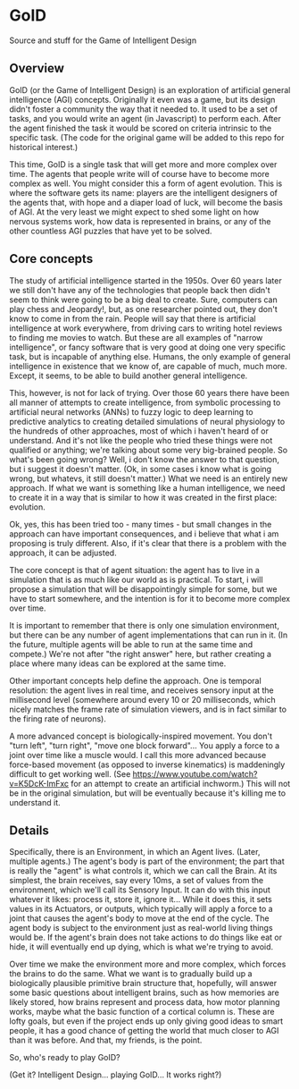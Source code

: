 # GoID
Source and stuff for the Game of Intelligent Design

Overview
--------
GoID (or the Game of Intelligent Design) is an exploration of artificial general intelligence (AGI) concepts. Originally it even was a game, but its design didn't foster a community the way that it needed to. It used to be a set of tasks, and you would write an agent (in Javascript) to perform each. After the agent finished the task it would be scored on criteria intrinsic to the specific task. (The code for the original game will be added to this repo for historical interest.)

This time, GoID is a single task that will get more and more complex over time. The agents that people write will of course have to become more complex as well. You might consider this a form of agent evolution. This is where the software gets its name: players are the intelligent designers of the agents that, with hope and a diaper load of luck, will become the basis of AGI. At the very least we might expect to shed some light on how nervous systems work, how data is represented in brains, or any of the other countless AGI puzzles that have yet to be solved.

Core concepts
-------------
The study of artificial intelligence started in the 1950s. Over 60 years later we still don't have any of the technologies that people back then didn't seem to think were going to be a big deal to create. Sure, computers can play chess and Jeopardy!, but, as one researcher pointed out, they don't know to come in from the rain. People will say that there is artificial intelligence at work everywhere, from driving cars to writing hotel reviews to finding me movies to watch. But these are all examples of "narrow intelligence", or fancy software that is very good at doing one very specific task, but is incapable of anything else. Humans, the only example of general intelligence in existence that we know of, are capable of much, much more. Except, it seems, to be able to build another general intelligence.

This, however, is not for lack of trying. Over those 60 years there have been all manner of attempts to create intelligence, from symbolic processing to artificial neural networks (ANNs) to fuzzy logic to deep learning to predictive analytics to creating detailed simulations of neural physiology to the hundreds of other approaches, most of which i haven't heard of or understand. And it's not like the people who tried these things were not qualified or anything; we're talking about some very big-brained people. So what's been going wrong? Well, i don't know the answer to that question, but i suggest it doesn't matter. (Ok, in some cases i know what is going wrong, but whatevs, it still doesn't matter.) What we need is an entirely new approach. If what we want is something like a human intelligence, we need to create it in a way that is similar to how it was created in the first place: evolution.

Ok, yes, this has been tried too - many times - but small changes in the approach can have important consequences, and i believe that what i am proposing is truly different. Also, if it's clear that there is a problem with the approach, 
it can be adjusted.

The core concept is that of agent situation: the agent has to live in a simulation that is as much like our world as is practical. To start, i will propose a simulation that will be disappointingly simple for some, but we have to start somewhere, and the intention is for it to become more complex over time.

It is important to remember that there is only one simulation environment, but there can be any number of agent implementations that can run in it. (In the future, multiple agents will be able to run at the same time and compete.) We're not after "the right answer" here, but rather creating a place where many ideas can be explored at the same time.

Other important concepts help define the approach. One is temporal resolution: the agent lives in real time, and receives sensory input at the millisecond level (somewhere around every 10 or 20 milliseconds, which nicely matches the frame rate of simulation viewers, and is in fact similar to the firing rate of neurons).

A more advanced concept is biologically-inspired movement. You don't "turn left", "turn right", "move one block forward"... You apply a force to a joint over time like a muscle would. I call this more advanced because force-based movement (as opposed to inverse kinematics) is maddeningly difficult to get working well. (See https://www.youtube.com/watch?v=K5DcK-ImFxc for an attempt to create an artificial inchworm.) This will not be in the original simulation, but will be eventually because it's killing me to understand it.

Details
-------
Specifically, there is an Environment, in which an Agent lives. (Later, multiple agents.) The agent's body is part of the environment; the part that is really the "agent" is what controls it, which we can call the Brain. At its simplest, the brain receives, say every 10ms, a set of values from the environment, which we'll call its Sensory Input. It can do with this input whatever it likes: process it, store it, ignore it... While it does this, it sets values in its Actuators, or outputs, which typically will apply a force to a joint that causes the agent's body to move at the end of the cycle. The agent body is subject to the environment just as real-world living things would be. If the agent's brain does not take actions to do things like eat or hide, it will eventually end up dying, which is what we're trying to avoid.

Over time we make the environment more and more complex, which forces the brains to do the same. What we want is to gradually build up a biologically plausible primitive brain structure that, hopefully, will answer some basic questions about intelligent brains, such as how memories are likely stored, how brains represent and process data, how motor planning works, maybe what the basic function of a cortical column is. These are lofty goals, but even if the project ends up only giving good ideas to smart people, it has a good chance of getting the world that much closer to AGI than it was before. And that, my friends, is the point.

So, who's ready to play GoID?


(Get it? Intelligent Design... playing GoID... It works right?)
